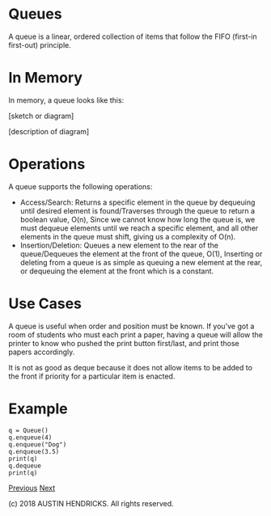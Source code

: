# Queues

A queue is a linear, ordered collection of items that follow the FIFO (first-in first-out) principle.

# In Memory

In memory, a queue looks like this:

\[sketch or diagram\]

\[description of diagram\]

# Operations

A queue supports the following operations:

* Access/Search: Returns a specific element in the queue by dequeuing until desired element is found/Traverses through the queue to return a boolean value, O(n), Since we cannot know how long the queue is, we must dequeue elements until we reach a specific element, and all other elements in the queue must shift, giving us a complexity of O(n).
* Insertion/Deletion: Queues a new element to the rear of the queue/Dequeues the element at the front of the queue, O(1), Inserting or deleting from a queue is as simple as queuing a new element at the rear, or dequeuing the element at the front which is a constant.

# Use Cases

A queue is useful when order and position must be known. If you've got a room of students who must each print a paper, having a queue will allow the printer to know who pushed the print button first/last, and print those papers accordingly.

It is not as good as deque because it does not allow items to be added to the front if priority for a particular item is enacted.

# Example

```
q = Queue()
q.enqueue(4)
q.enqueue("Dog")
q.enqueue(3.5)
print(q)
q.dequeue
print(q)
```

[Previous](array.md) [Next](deque.md)

(c) 2018 AUSTIN HENDRICKS. All rights reserved.

